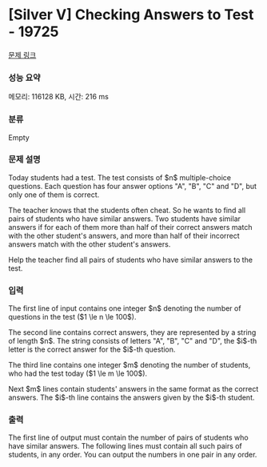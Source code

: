 # [Silver V] Checking Answers to Test - 19725 

[문제 링크](https://www.acmicpc.net/problem/19725) 

### 성능 요약

메모리: 116128 KB, 시간: 216 ms

### 분류

Empty

### 문제 설명

<p>Today students had a test. The test consists of $n$ multiple-choice questions. Each question has four answer options "A", "B", "C" and "D", but only one of them is correct.</p>

<p>The teacher knows that the students often cheat. So he wants to find all pairs of students who have similar answers. Two students have similar answers if for each of them more than half of their correct answers match with the other student's answers, and more than half of their incorrect answers match with the other student's answers.</p>

<p>Help the teacher find all pairs of students who have similar answers to the test.</p>

### 입력 

 <p>The first line of input contains one integer $n$ denoting the number of questions in the test ($1 \le n \le 100$).</p>

<p>The second line contains correct answers, they are represented by a string of length $n$. The string consists of letters "A", "B", "C" and "D", the $i$-th letter is the correct answer for the $i$-th question.</p>

<p>The third line contains one integer $m$ denoting the number of students, who had the test today ($1 \le m \le 100$).</p>

<p>Next $m$ lines contain students' answers in the same format as the correct answers. The $i$-th line contains the answers given by the $i$-th student.</p>

### 출력 

 <p>The first line of output must contain the number of pairs of students who have similar answers. The following lines must contain all such pairs of students, in any order. You can output the numbers in one pair in any order.</p>

